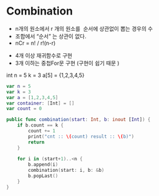 # Combination
- n개의 원소에서 r 개의 원소를  순서에 상관없이 뽑는 경우의 수 
- 조합에서 “순서” 는 상관이 없다. 
- nCr = n! / r!(n-r)

* 4개 이상 재귀함수로 구현 
* 3개 이하는 중첩For문 구현 (구현이 쉽기 때문 ) 


int n = 5 
k = 3
a[5] = {1,2,3,4,5}

```swift
var n = 5
var k = 3
var a = [1,2,3,4,5]
var container: [Int] = []
var count = 0

public func combination(start: Int, b: inout [Int]) {
    if b.count == k {
        count += 1
        print("cnt :: \(count) result :: \(b)")
        return
    }
    
    for i in (start+1)..<n {
        b.append(i)
        combination(start: i, b: &b)
        b.popLast()
    }
}
```
